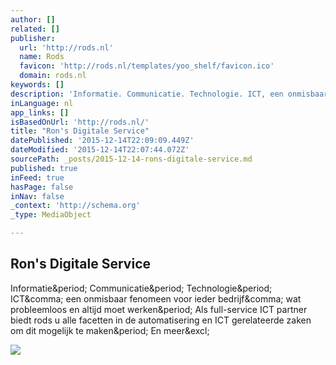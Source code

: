 ```yaml
---
author: []
related: []
publisher:
  url: 'http://rods.nl'
  name: Rods
  favicon: 'http://rods.nl/templates/yoo_shelf/favicon.ico'
  domain: rods.nl
keywords: []
description: 'Informatie. Communicatie. Technologie. ICT, een onmisbaar fenomeen voor ieder bedrijf, wat probleemloos en altijd moet werken. Als full-service ICT partner biedt rods u alle facetten in de automatisering en ICT gerelateerde zaken om dit mogelijk te maken. En meer!'
inLanguage: nl
app_links: []
isBasedOnUrl: 'http://rods.nl/'
title: "Ron's Digitale Service"
datePublished: '2015-12-14T22:09:09.449Z'
dateModified: '2015-12-14T22:07:44.072Z'
sourcePath: _posts/2015-12-14-rons-digitale-service.md
published: true
inFeed: true
hasPage: false
inNav: false
_context: 'http://schema.org'
_type: MediaObject

---
```

<article style=""><h1>Ron's Digitale Service</h1><p>Informatie&amp;period; Communicatie&amp;period; Technologie&amp;period; ICT&amp;comma; een onmisbaar fenomeen voor ieder bedrijf&amp;comma; wat probleemloos en altijd moet werken&amp;period; Als full-service ICT partner biedt rods u alle facetten in de automatisering en ICT gerelateerde zaken om dit mogelijk te maken&amp;period; En meer&amp;excl;</p><img src="http://www.zoekcomputerhulp.nl/images/review_banner/NTQ5MF96b2VrY29tcHV0ZXJodWxwX2E=.png" /></article>